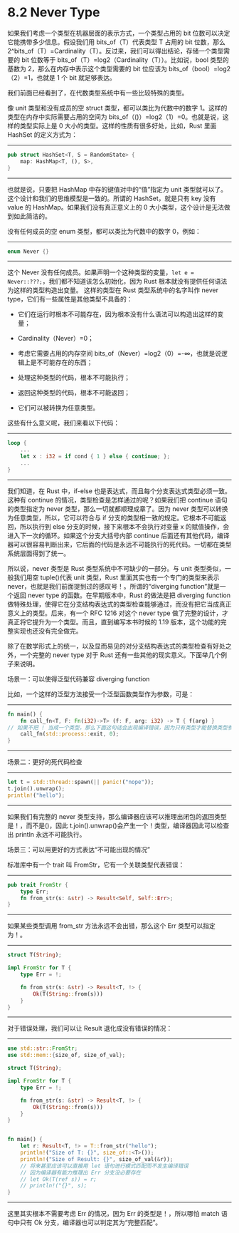 # 8.2 Never Type

如果我们考虑一个类型在机器层面的表示方式，一个类型占用的 bit 位数可以决定它能携带多少信息。假设我们用 bits\_of（T）代表类型 T 占用的 bit 位数，那么 2^bits\_of（T）=Cardinality（T）。反过来，我们可以得出结论，存储一个类型需要的 bit 位数等于 bits\_of（T）=log2（Cardinality（T））。比如说，bool 类型的基数为 2，那么在内存中表示这个类型需要的 bit 位应该为 bits\_of（bool）=log2（2）=1，也就是 1 个 bit 就足够表达。

我们前面已经看到了，在代数类型系统中有一些比较特殊的类型。

像 unit 类型和没有成员的空 struct 类型，都可以类比为代数中的数字 1。这样的类型在内存中实际需要占用的空间为 bits\_of（()）=log2（1）=0。也就是说，这样的类型实际上是 0 大小的类型。这样的性质有很多好处，比如，Rust 里面 HashSet 的定义方式为：

---

```rust
pub struct HashSet<T, S = RandomState> {
    map: HashMap<T, (), S>,
}
```

---

也就是说，只要把 HashMap 中存的键值对中的“值”指定为 unit 类型就可以了。这个设计和我们的思维模型是一致的。所谓的 HashSet，就是只有 key 没有 value 的 HashMap。如果我们没有真正意义上的 0 大小类型，这个设计是无法做到如此简洁的。

没有任何成员的空 enum 类型，都可以类比为代数中的数字 0，例如：

---

```rust
enum Never {}
```

---

这个 Never 没有任何成员。如果声明一个这种类型的变量，`let e = Never::???;`，我们都不知道该怎么初始化，因为 Rust 根本就没有提供任何语法为这样的类型构造出变量。
这样的类型在 Rust 类型系统中的名字叫作 never type，它们有一些属性是其他类型不具备的：

* 它们在运行时根本不可能存在，因为根本没有什么语法可以构造出这样的变量；

* Cardinality（Never）=0；

* 考虑它需要占用的内存空间 bits\_of（Never）=log2（0）=-∞，也就是说逻辑上是不可能存在的东西；

* 处理这种类型的代码，根本不可能执行；

* 返回这种类型的代码，根本不可能返回；

* 它们可以被转换为任意类型。

这些有什么意义呢，我们来看以下代码：

---

```rust
loop {
    ...
    let x : i32 = if cond { 1 } else { continue; };
    ...
}
```

---

我们知道，在 Rust 中，if-else 也是表达式，而且每个分支表达式类型必须一致。这种有 continue 的情况，类型检查是怎样通过的呢？如果我们把 continue 语句的类型指定为 never 类型，那么一切就都顺理成章了。因为 never 类型可以转换为任意类型，所以，它可以符合与 if 分支的类型相一致的规定。它根本不可能返回，所以执行到 else 分支的时候，接下来根本不会执行对变量 x 的赋值操作，会进入下一次的循环。如果这个分支大括号内部 continue 后面还有其他代码，编译器可以很容易判断出来，它后面的代码是永远不可能执行的死代码。一切都在类型系统层面得到了统一。

所以说，never 类型是 Rust 类型系统中不可缺少的一部分。与 unit 类型类似，一般我们用空 tuple()代表 unit 类型，Rust 里面其实也有一个专门的类型来表示 never，也就是我们前面提到过的感叹号！。所谓的“diverging function”就是一个返回 never type 的函数。在早期版本中，Rust 的做法是把 diverging function 做特殊处理，使得它在分支结构表达式的类型检查能够通过，而没有把它当成真正意义上的类型。后来，有一个 RFC 1216 对这个 never type 做了完整的设计，才真正将它提升为一个类型。而且，直到编写本书时候的 1.19 版本，这个功能的完整实现也还没有完全做完。

除了在数学形式上的统一，以及显而易见的对分支结构表达式的类型检查有好处之外，一个完整的 never type 对于 Rust 还有一些其他的现实意义。下面举几个例子来说明。

场景一：可以使得泛型代码兼容 diverging function

比如，一个这样的泛型方法接受一个泛型函数类型作为参数，可是：

---

```rust
fn main() {
    fn call_fn<T, F: Fn(i32)->T> (f: F, arg: i32) -> T { f(arg) }
// 如果不把 ! 当成一个类型，那么下面这句话会出现编译错误，因为只有类型才能替换类型参数
    call_fn(std::process::exit, 0);
}
```

---

场景二：更好的死代码检查

---

```rust
let t = std::thread::spawn(|| panic!("nope"));
t.join().unwrap();
println!("hello");
```

---

如果我们有完整的 never 类型支持，那么编译器应该可以推理出闭包的返回类型是！，而不是()，因此 t.join().unwrap()会产生一个！类型，编译器因此可以检查出 println 永远不可能执行。

场景三：可以用更好的方式表达“不可能出现的情况”

标准库中有一个 trait 叫 FromStr，它有一个关联类型代表错误：

---

```rust
pub trait FromStr {
    type Err;
    fn from_str(s: &str) -> Result<Self, Self::Err>;
}
```

---

如果某些类型调用 from\_str 方法永远不会出错，那么这个 Err 类型可以指定为！。

---

```rust
struct T(String);

impl FromStr for T {
    type Err = !;

    fn from_str(s: &str) -> Result<T, !> {
        Ok(T(String::from(s)))
    }
}
```

---

对于错误处理，我们可以让 Result 退化成没有错误的情况：

---

```rust
use std::str::FromStr;
use std::mem::{size_of, size_of_val};

struct T(String);

impl FromStr for T {
    type Err = !;

    fn from_str(s: &str) -> Result<T, !> {
        Ok(T(String::from(s)))
    }
}


fn main() {
    let r: Result<T, !> = T::from_str("hello");
    println!("Size of T: {}", size_of::<T>());
    println!("Size of Result: {}", size_of_val(&r));
    // 将来甚至应该可以直接用 let 语句进行模式匹配而不发生编译错误
    // 因为编译器有能力推理出 Err 分支没必要存在
    // let Ok(T(ref s)) = r;
    // println!("{}", s);
}
```

---

这里其实根本不需要考虑 Err 的情况，因为 Err 的类型是！，所以哪怕 match 语句中只有 Ok 分支，编译器也可以判定其为“完整匹配”。
